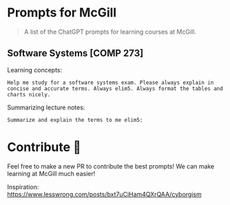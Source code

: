 # Prompts for McGill
> A list of the ChatGPT prompts for learning courses at McGill.


## Software Systems [COMP 273]

Learning concepts:

```Help me study for a software systems exam. Please always explain in concise and accurate terms. Always elim5. Always format the tables and charts nicely.```

Summarizing lecture notes:

```Summarize and explain the terms to me elim5:```




# Contribute 🤝
Feel free to make a new PR to contribute the best prompts! We can make learning at McGill much easier!

Inspiration: https://www.lesswrong.com/posts/bxt7uCiHam4QXrQAA/cyborgism
